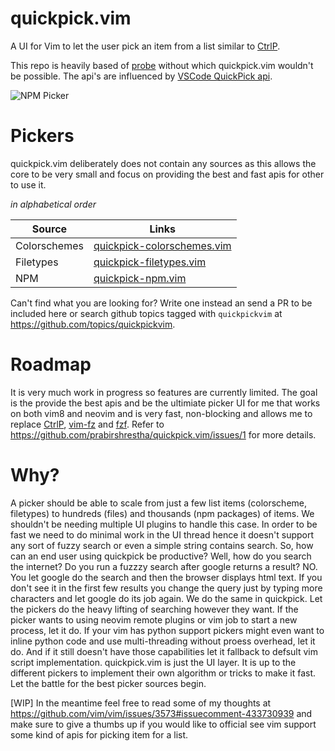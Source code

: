 # quickpick.vim
A UI for Vim to let the user pick an item from a list similar to [CtrlP](https://github.com/ctrlpvim/ctrlp.vim).

This repo is heavily based of [probe](https://github.com/torbiak/probe) without which quickpick.vim wouldn't be possible.
The api's are influenced by [VSCode QuickPick api](https://code.visualstudio.com/api/references/vscode-api#QuickPick).

![NPM Picker](https://user-images.githubusercontent.com/287744/50551057-55441700-0c30-11e9-8842-d79182cdcaf0.gif)

# Pickers
quickpick.vim deliberately does not contain any sources as this allows the core to be very small and focus on providing the best and fast apis for other to use it.

*in alphabetical order*


| Source                        | Links                                                                                              |
|-------------------------------|----------------------------------------------------------------------------------------------------|
| Colorschemes                  | [quickpick-colorschemes.vim](https://github.com/prabirshrestha/quickpick-colorschemes.vim)         |
| Filetypes                     | [quickpick-filetypes.vim](https://github.com/prabirshrestha/quickpick-filetypes.vim)               |
| NPM                           | [quickpick-npm.vim](https://github.com/prabirshrestha/quickpick-npm.vim)                           |

Can't find what you are looking for? Write one instead an send a PR to be included here or search github topics tagged with `quickpickvim` at https://github.com/topics/quickpickvim.

# Roadmap

It is very much work in progress so features are currently limited. The goal is the provide the best apis and be the ultimiate picker UI for me that works on both vim8 and neovim and is very fast, non-blocking and allows me to replace [CtrlP](https://github.com/ctrlpvim/ctrlp.vim), [vim-fz](https://github.com/mattn/vim-fz) and [fzf](https://github.com/junegunn/fzf). Refer to https://github.com/prabirshrestha/quickpick.vim/issues/1 for more details.


# Why?
A picker should be able to scale from just a few list items (colorscheme, filetypes) to hundreds (files) and thousands (npm packages)
of items. We shouldn't be needing multiple UI plugins to handle this case. In order to be fast we need to do minimal work in the UI thread hence it doesn't support any sort of fuzzy search or even a simple string contains search. So, how can an end user using quickpick be productive? Well, how do you search the internet? Do you run a fuzzzy search after google returns a result? NO. You let google do the search and then the browser displays html text. If you don't see it in the first few results you change the query just by typing more characters and let google do its job again. We do the same in quickpick. Let the pickers do the heavy lifting of searching however they want. If the picker wants to using neovim remote plugins or vim job to start a new process, let it do. If your vim has python support pickers might even want to inline python code and use multi-threading without proess overhead, let it do. And if it still doesn't have those capabilities let it fallback to defsult vim script implementation. quickpick.vim is just the UI layer. It is up to the different pickers to implement their own algorithm or tricks to make it fast. Let the battle for the best picker sources begin.

[WIP] In the meantime feel free to read some of my thoughts at https://github.com/vim/vim/issues/3573#issuecomment-433730939
and make sure to give a thumbs up if you would like to official see vim support some kind of apis for picking item for a list.
